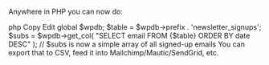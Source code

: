 Anywhere in PHP you can now do:

php
Copy
Edit
global $wpdb;
$table = $wpdb->prefix . 'newsletter_signups';
$subs  = $wpdb->get_col( "SELECT email FROM {$table} ORDER BY date DESC" );
// $subs is now a simple array of all signed-up emails
You can export that to CSV, feed it into Mailchimp/Mautic/SendGrid, etc.